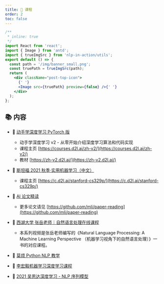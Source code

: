 ```yaml
---
title: 🎥 课程
order: 2
toc: false
---
```


```jsx
/**
 * inline: true
 */
import React from 'react';
import { Image } from 'antd';
import { trueImgSrc } from 'nlp-in-action/utils';
export default () => {
  const path = '/img/banner_small.png';
  const truePath = trueImgSrc(path);
  return (
    <div className="post-top-icon">
      {' '}
      <Image src={truePath} preview={false} />{' '}
    </div>
  );
};
```

## 📚 内容

- 📖 [动手学深度学习 PyTorch 版](https://courses.d2l.ai/zh-v2/)

  - 动手学深度学习 v2 - 从零开始介绍深度学习算法和代码实现
  - 课程主页 [https://courses.d2l.ai/zh-v2/](https://courses.d2l.ai/zh-v2/)
  - 教材 [https://zh-v2.d2l.ai/](https://zh-v2.d2l.ai/)

- 📖 [斯坦福 2021 秋季·实用机器学习（中文）](https://space.bilibili.com/1567748478/channel/collectiondetail?sid=28144#:~:text=https%3A//c.d2l.ai/stanford%2Dcs329p/)

  - 课程主页 [https://c.d2l.ai/stanford-cs329p/](https://c.d2l.ai/stanford-cs329p/)

- 📖 [AI 论文精读](https://space.bilibili.com/1567748478/channel/collectiondetail?sid=32744)

  - 更多论文请见 [https://github.com/mli/paper-reading](https://github.com/mli/paper-reading)

- 📖 [西湖大学 张岳老师｜自然语言处理在线课程](https://www.bilibili.com/video/BV1r3411q74d)

  - 本系列视频是张岳老师编写的《Natural Language Processing: A Machine Learning Perspective （机器学习视角下的自然语言处理）》一书的对应课程。

- 📖 [莫烦 Python NLP 教学](https://mofanpy.com/tutorials/machine-learning/nlp)

- 📖 [李宏毅机器学习深度学习课程](https://www.bilibili.com/video/BV1m3411p7wD)

- 📖 [2021 吴恩达深度学习 - NLP 序列模型](https://www.bilibili.com/video/BV1Co4y1279R)
